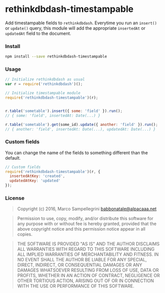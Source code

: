 

# rethinkdbdash-timestampable

Add timestampable fields to `rethinkdbdash`. Everytime you run an `insert()` or `update()`
query, this module will add the appropriate `insertedAt` or `updatedAt` field to the document.


### Install

```bash
npm install --save rethinkdbdash-timestampable
```

### Usage

```javascript
// Initialize rethinkdbdash as usual
var r = require('rethinkdbdash')();

// Initialize timestampable module
require('rethinkdbdash-timestampable')(r);


r.table('sometable').insert({ some: 'field' }).run();
// { some: 'field', insertedAt: Date(...) }

r.table('sometable').get(some_id).update({ another: 'field' }).run();
// { another: 'field', insertedAt: Date(...), updatedAt: Date(...) }
```


### Custom fields
You can change the name of the fields to something different than the default.

```javascript
// Custom fields
require('rethinkdbdash-timestampable')(r, {
  insertedAtKey: 'created',
  updatedAtKey: 'updated'
});
```



### License


> Copyright (c) 2016, Marco Sampellegrini <babbonatale@alpacaaa.net>


> Permission to use, copy, modify, and/or distribute this software for any purpose with or without fee is hereby granted, provided that the above copyright notice and this permission notice appear in all copies.

> THE SOFTWARE IS PROVIDED "AS IS" AND THE AUTHOR DISCLAIMS ALL WARRANTIES WITH REGARD TO THIS SOFTWARE INCLUDING ALL IMPLIED WARRANTIES OF MERCHANTABILITY AND FITNESS. IN NO EVENT SHALL THE AUTHOR BE LIABLE FOR ANY SPECIAL, DIRECT, INDIRECT, OR CONSEQUENTIAL DAMAGES OR ANY DAMAGES WHATSOEVER RESULTING FROM LOSS OF USE, DATA OR PROFITS, WHETHER IN AN ACTION OF CONTRACT, NEGLIGENCE OR OTHER TORTIOUS ACTION, ARISING OUT OF OR IN CONNECTION WITH THE USE OR PERFORMANCE OF THIS SOFTWARE.
